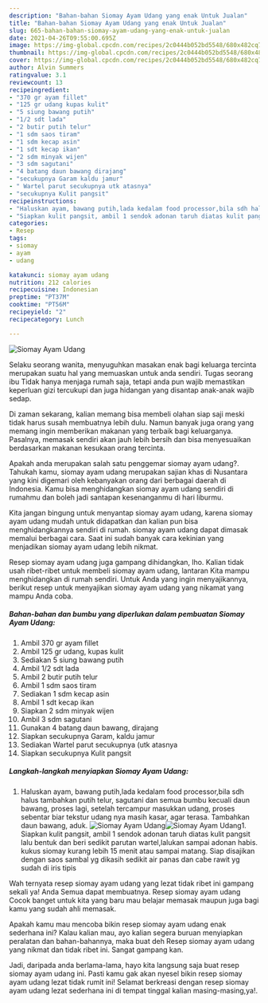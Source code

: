 ```yaml
---
description: "Bahan-bahan Siomay Ayam Udang yang enak Untuk Jualan"
title: "Bahan-bahan Siomay Ayam Udang yang enak Untuk Jualan"
slug: 665-bahan-bahan-siomay-ayam-udang-yang-enak-untuk-jualan
date: 2021-04-26T09:55:00.695Z
image: https://img-global.cpcdn.com/recipes/2c0444b052bd5548/680x482cq70/siomay-ayam-udang-foto-resep-utama.jpg
thumbnail: https://img-global.cpcdn.com/recipes/2c0444b052bd5548/680x482cq70/siomay-ayam-udang-foto-resep-utama.jpg
cover: https://img-global.cpcdn.com/recipes/2c0444b052bd5548/680x482cq70/siomay-ayam-udang-foto-resep-utama.jpg
author: Alvin Summers
ratingvalue: 3.1
reviewcount: 13
recipeingredient:
- "370 gr ayam fillet"
- "125 gr udang kupas kulit"
- "5 siung bawang putih"
- "1/2 sdt lada"
- "2 butir putih telur"
- "1 sdm saos tiram"
- "1 sdm kecap asin"
- "1 sdt kecap ikan"
- "2 sdm minyak wijen"
- "3 sdm sagutani"
- "4 batang daun bawang dirajang"
- "secukupnya Garam kaldu jamur"
- " Wartel parut secukupnya utk atasnya"
- "secukupnya Kulit pangsit"
recipeinstructions:
- "Haluskan ayam, bawang putih,lada kedalam food processor,bila sdh halus tambahkan putih telur, sagutani dan semua bumbu kecuali daun bawang, proses lagi, setelah tercampur masukkan udang, proses sebentar biar tekstur udang nya masih kasar, agar terasa. Tambahkan daun bawang, aduk."
- "Siapkan kulit pangsit, ambil 1 sendok adonan taruh diatas kulit pangsit lalu bentuk dan beri sedikit parutan wartel,lalukan sampai adonan habis. kukus siomay kurang lebih 15 menit atau sampai matang. Siap disajikan dengan saos sambal yg dikasih sedikit air panas dan cabe rawit yg sudah di iris tipis"
categories:
- Resep
tags:
- siomay
- ayam
- udang

katakunci: siomay ayam udang 
nutrition: 212 calories
recipecuisine: Indonesian
preptime: "PT37M"
cooktime: "PT56M"
recipeyield: "2"
recipecategory: Lunch

---
```



![Siomay Ayam Udang](https://img-global.cpcdn.com/recipes/2c0444b052bd5548/680x482cq70/siomay-ayam-udang-foto-resep-utama.jpg)

Selaku seorang wanita, menyuguhkan masakan enak bagi keluarga tercinta merupakan suatu hal yang memuaskan untuk anda sendiri. Tugas seorang ibu Tidak hanya menjaga rumah saja, tetapi anda pun wajib memastikan keperluan gizi tercukupi dan juga hidangan yang disantap anak-anak wajib sedap.

Di zaman  sekarang, kalian memang bisa membeli olahan siap saji meski tidak harus susah membuatnya lebih dulu. Namun banyak juga orang yang memang ingin memberikan makanan yang terbaik bagi keluarganya. Pasalnya, memasak sendiri akan jauh lebih bersih dan bisa menyesuaikan berdasarkan makanan kesukaan orang tercinta. 



Apakah anda merupakan salah satu penggemar siomay ayam udang?. Tahukah kamu, siomay ayam udang merupakan sajian khas di Nusantara yang kini digemari oleh kebanyakan orang dari berbagai daerah di Indonesia. Kamu bisa menghidangkan siomay ayam udang sendiri di rumahmu dan boleh jadi santapan kesenanganmu di hari liburmu.

Kita jangan bingung untuk menyantap siomay ayam udang, karena siomay ayam udang mudah untuk didapatkan dan kalian pun bisa menghidangkannya sendiri di rumah. siomay ayam udang dapat dimasak memalui berbagai cara. Saat ini sudah banyak cara kekinian yang menjadikan siomay ayam udang lebih nikmat.

Resep siomay ayam udang juga gampang dihidangkan, lho. Kalian tidak usah ribet-ribet untuk membeli siomay ayam udang, lantaran Kita mampu menghidangkan di rumah sendiri. Untuk Anda yang ingin menyajikannya, berikut resep untuk menyajikan siomay ayam udang yang nikamat yang mampu Anda coba.

<!--inarticleads1-->

##### Bahan-bahan dan bumbu yang diperlukan dalam pembuatan Siomay Ayam Udang:

1. Ambil 370 gr ayam fillet
1. Ambil 125 gr udang, kupas kulit
1. Sediakan 5 siung bawang putih
1. Ambil 1/2 sdt lada
1. Ambil 2 butir putih telur
1. Ambil 1 sdm saos tiram
1. Sediakan 1 sdm kecap asin
1. Ambil 1 sdt kecap ikan
1. Siapkan 2 sdm minyak wijen
1. Ambil 3 sdm sagutani
1. Gunakan 4 batang daun bawang, dirajang
1. Siapkan secukupnya Garam, kaldu jamur
1. Sediakan  Wartel parut secukupnya (utk atasnya
1. Siapkan secukupnya Kulit pangsit




<!--inarticleads2-->

##### Langkah-langkah menyiapkan Siomay Ayam Udang:

1. Haluskan ayam, bawang putih,lada kedalam food processor,bila sdh halus tambahkan putih telur, sagutani dan semua bumbu kecuali daun bawang, proses lagi, setelah tercampur masukkan udang, proses sebentar biar tekstur udang nya masih kasar, agar terasa. Tambahkan daun bawang, aduk.
<img src="https://img-global.cpcdn.com/steps/4899c06e468c9f58/160x128cq70/siomay-ayam-udang-langkah-memasak-1-foto.jpg" alt="Siomay Ayam Udang"><img src="https://img-global.cpcdn.com/steps/769ccdf630482d72/160x128cq70/siomay-ayam-udang-langkah-memasak-1-foto.jpg" alt="Siomay Ayam Udang">1. Siapkan kulit pangsit, ambil 1 sendok adonan taruh diatas kulit pangsit lalu bentuk dan beri sedikit parutan wartel,lalukan sampai adonan habis. kukus siomay kurang lebih 15 menit atau sampai matang. Siap disajikan dengan saos sambal yg dikasih sedikit air panas dan cabe rawit yg sudah di iris tipis




Wah ternyata resep siomay ayam udang yang lezat tidak ribet ini gampang sekali ya! Anda Semua dapat membuatnya. Resep siomay ayam udang Cocok banget untuk kita yang baru mau belajar memasak maupun juga bagi kamu yang sudah ahli memasak.

Apakah kamu mau mencoba bikin resep siomay ayam udang enak sederhana ini? Kalau kalian mau, ayo kalian segera buruan menyiapkan peralatan dan bahan-bahannya, maka buat deh Resep siomay ayam udang yang nikmat dan tidak ribet ini. Sangat gampang kan. 

Jadi, daripada anda berlama-lama, hayo kita langsung saja buat resep siomay ayam udang ini. Pasti kamu gak akan nyesel bikin resep siomay ayam udang lezat tidak rumit ini! Selamat berkreasi dengan resep siomay ayam udang lezat sederhana ini di tempat tinggal kalian masing-masing,ya!.

